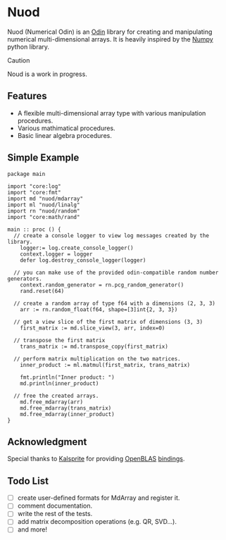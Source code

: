 # Nuod
Nuod (Numerical Odin) is an [Odin](https://odin-lang.org/) library for creating and manipulating numerical multi-dimensional arrays. 
It is heavily inspired by the [Numpy](https://github.com/numpy/numpy) python library.

> [!CAUTION]
> Noud is a work in progress.

## Features
- A flexible multi-dimensional array type with various manipulation procedures.
- Various mathimatical procedures. 
- Basic linear algebra procedures.

## Simple Example

```odin
package main

import "core:log"
import "core:fmt"
import md "nuod/mdarray"
import ml "nuod/linalg"
import rn "nuod/random"
import "core:math/rand"

main :: proc () {
  // create a console logger to view log messages created by the library.
	logger:= log.create_console_logger()
	context.logger = logger
	defer log.destroy_console_logger(logger)

  // you can make use of the provided odin-compatible random number generators.
	context.random_generator = rn.pcg_random_generator()
	rand.reset(64)

  // create a random array of type f64 with a dimensions (2, 3, 3)
	arr := rn.random_float(f64, shape=[3]int{2, 3, 3})

  // get a view slice of the first matrix of dimensions (3, 3)
	first_matrix := md.slice_view(3, arr, index=0)

  // transpose the first matrix
	trans_matrix := md.transpose_copy(first_matrix)

  // perform matrix multiplication on the two matrices.
	inner_product := ml.matmul(first_matrix, trans_matrix)

	fmt.println("Inner product: ")
	md.println(inner_product)

  // free the created arrays.
	md.free_mdarray(arr)
	md.free_mdarray(trans_matrix)
	md.free_mdarray(inner_product)
}

```
## Acknowledgment
Special thanks to [Kalsprite](https://github.com/kalsprite) for providing [OpenBLAS](https://github.com/OpenMathLib/OpenBLAS) [bindings](https://github.com/kalsprite/odin-openblas).
## Todo List
- [ ] create user-defined formats for MdArray and register it.
- [ ] comment documentation.
- [ ] write the rest of the tests.
- [ ] add matrix decomposition operations (e.g. QR, SVD...).
- [ ] and more!
